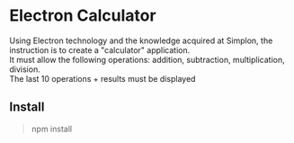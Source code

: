 # Electron Calculator

Using Electron technology and the knowledge acquired at Simplon, the instruction is to create a "calculator" application.<br> It must allow the following operations: addition, subtraction, multiplication, division.<br> The last 10 operations + results must be displayed

## Install

> npm install